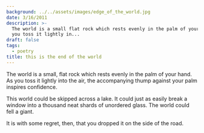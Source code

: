 ```yaml
---
background: ../../assets/images/edge_of_the_world.jpg
date: 3/16/2011
description: >-
  The world is a small flat rock which rests evenly in the palm of your hand As
  you toss it lightly in...
draft: false
tags:
  - poetry
title: this is the end of the world
---
```


The world is a small, flat rock which rests evenly in the palm of your hand. As you toss it lightly into the air, the accompanying thump against your palm inspires confidence.

This world could be skipped across a lake. It could just as easily break a window into a thousand neat shards of unordered glass. The world could fell a giant.

It is with some regret, then, that you dropped it on the side of the road.
